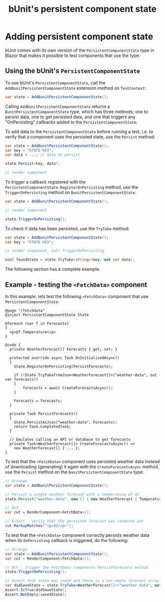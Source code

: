 ﻿---
uid: bunit-persistentcomponentstate
title: bUnit's persistent component state
---

# Adding persistent component state

bUnit comes with its own version of the `PersistentComponentState` type in Blazor that makes it possible to test components that use the type.

## Using the bUnit's `PersistentComponentState`

To use bUnit's `PersistentComponentState`, call the `AddBunitPersistentComponentState` extension method on `TestContext`:

```csharp
var state = AddBunitPersistentComponentState();
```

Calling `AddBunitPersistentComponentState` returns a `BunitPersistentComponentState` type, which has three methods; one to persist data, one to get persisted data, and one that triggers any "OnPersisting" callbacks added to the `PersistentComponentState`.

To add data to the `PersistentComponentState` before running a test, i.e. to verify that a component uses the persisted state, use the `Persist` method:

```csharp
var state = AddBunitPersistentComponentState();
var key = "STATE KEY";
var data = ...; // data to persist

state.Persist(key, data);

// render component
```
To trigger a callback registered with the `PersistentComponentState.RegisterOnPersisting` method, use the `TriggerOnPersisting` method on `BunitPersistentComponentState`:

```csharp
var state = AddBunitPersistentComponentState();

// render component

state.TriggerOnPersisting();
```

To check if data has been persisted, use the `TryTake` method:

```csharp
var state = AddBunitPersistentComponentState();
var key = "STATE KEY";

// render component, call TriggerOnPersisting

bool foundState = state.TryTake<string>(key, out var data);
```

The following section has a complete example.

## Example - testing the `<FetchData>` component

In this example, lets test the following `<FetchData>` component that use `PersistentComponentState`:

```cshtml
@page "/fetchdata"
@inject PersistentComponentState State

@foreach (var f in Forecasts)
{
  <p>@f.Temperature</p>
}

@code {
  private WeatherForecast[] Forecasts { get; set; }

  protected override async Task OnInitializedAsync()
  {
    State.RegisterOnPersisting(PersistForecasts);
    
    if (!State.TryTakeFromJson<WeatherForecast[]>("weather-data", out var forecasts))
    {
        forecasts = await CreateForecastsAsync();
    }
    
    Forecasts = forecasts;
  }

  private Task PersistForecasts()
  {
    State.PersistAsJson("weather-data", Forecasts);
    return Task.CompletedTask;
  }

  // Emulates calling an API or database to get forecasts
  private Task<WeatherForecast[]> CreateForecastsAsync() =>
    new WeatherForecast[] { ... };
}
```

To test that the `<FetchData>` component uses persisted weather data instead of downloading (generating) it again with the `CreateForecastsAsync` method, use the `Persist` method on the `BunitPersistentComponentState` type:

```csharp
// Arrange
var state = AddBunitPersistentComponentState();

// Persist a single weather forecast with a temperature of 42
state.Persist("weather-data", new [] { new WeatherForecast { Temperature = 42 } });

// Act
var cut = RenderComponent<FetchData>();

// Assert - verify that the persisted forecast was rendered out
cut.MarkupMatches("<p>42</p>");
```    

To test that the `<FetchData>` component correctly persists weather data when its `OnPersisting` callback is triggered, do the following:

```csharp
// Arrange
var state = AddBunitPersistentComponentState();
var cut = RenderComponent<FetchData>();

// Act - trigger the FetchData components PersistForecasts method
state.TriggerOnPersisting();

// Assert that state was saved and there is a non-empty forecast array returned
var didSaveState = state.TryTake<WeatherForecast[]>("weather-data", out var savedState);
Assert.IsTrue(didSaveState);
Assert.NotEmpty(savedState);
```   

